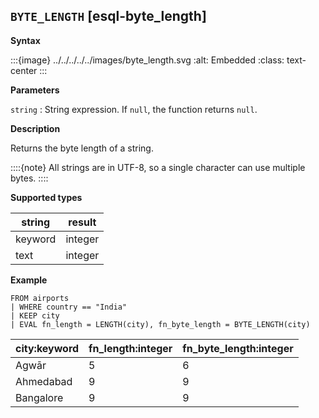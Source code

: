 ## `BYTE_LENGTH` [esql-byte_length]

**Syntax**

:::{image} ../../../../../images/byte_length.svg
:alt: Embedded
:class: text-center
:::

**Parameters**

`string`
:   String expression. If `null`, the function returns `null`.

**Description**

Returns the byte length of a string.

::::{note}
All strings are in UTF-8, so a single character can use multiple bytes.
::::


**Supported types**

| string | result |
| --- | --- |
| keyword | integer |
| text | integer |

**Example**

```esql
FROM airports
| WHERE country == "India"
| KEEP city
| EVAL fn_length = LENGTH(city), fn_byte_length = BYTE_LENGTH(city)
```

| city:keyword | fn_length:integer | fn_byte_length:integer |
| --- | --- | --- |
| Agwār | 5 | 6 |
| Ahmedabad | 9 | 9 |
| Bangalore | 9 | 9 |


